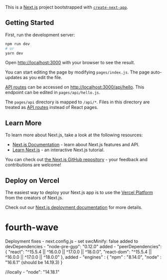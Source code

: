 This is a [Next.js](https://nextjs.org/) project bootstrapped with [`create-next-app`](https://github.com/vercel/next.js/tree/canary/packages/create-next-app).

## Getting Started

First, run the development server:

```bash
npm run dev
# or
yarn dev
```

Open [http://localhost:3000](http://localhost:3000) with your browser to see the result.

You can start editing the page by modifying `pages/index.js`. The page auto-updates as you edit the file.

[API routes](https://nextjs.org/docs/api-routes/introduction) can be accessed on [http://localhost:3000/api/hello](http://localhost:3000/api/hello). This endpoint can be edited in `pages/api/hello.js`.

The `pages/api` directory is mapped to `/api/*`. Files in this directory are treated as [API routes](https://nextjs.org/docs/api-routes/introduction) instead of React pages.

## Learn More

To learn more about Next.js, take a look at the following resources:

- [Next.js Documentation](https://nextjs.org/docs) - learn about Next.js features and API.
- [Learn Next.js](https://nextjs.org/learn) - an interactive Next.js tutorial.

You can check out [the Next.js GitHub repository](https://github.com/vercel/next.js/) - your feedback and contributions are welcome!

## Deploy on Vercel

The easiest way to deploy your Next.js app is to use the [Vercel Platform](https://vercel.com/new?utm_medium=default-template&filter=next.js&utm_source=create-next-app&utm_campaign=create-next-app-readme) from the creators of Next.js.

Check out our [Next.js deployment documentation](https://nextjs.org/docs/deployment) for more details.
# fourth-wave


Deployment fixes - 
next.config.js - set swcMinify: false
added to devDependencies - "node-pre-gyp": "0.12.0"
added -   "peerDependencies": {
    "react": "^15.5.4 || ^16.0.0 || ^17.0.0 || ^18.0.0",
    "react-dom": "^15.5.4 || ^16.0.0 || ^17.0.0 || ^18.0.0"
  },
  added -  "engines" : { 
    "npm" : "8.14.0",
    "node" : "16.6.1" (should be 14.19.3)
  }

  //locally - "node": "14.18.1"
  